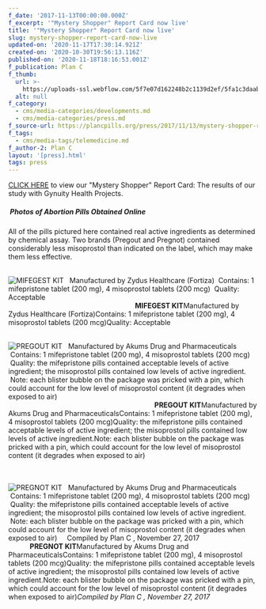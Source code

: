 ```yaml
---
f_date: '2017-11-13T00:00:00.000Z'
f_excerpt: '"Mystery Shopper" Report Card now live'
title: '"Mystery Shopper" Report Card now live'
slug: mystery-shopper-report-card-now-live
updated-on: '2020-11-17T17:30:14.921Z'
created-on: '2020-10-30T19:56:13.116Z'
published-on: '2020-11-18T18:16:53.001Z'
f_publication: Plan C
f_thumb:
  url: >-
    https://uploads-ssl.webflow.com/5f7e07d162248b2c1139d2ef/5fa1c3daab40aa62a1cb7918_ScreenShot2019-12-04at7.13.46PM.png
  alt: null
f_category:
  - cms/media-categories/developments.md
  - cms/media-categories/press.md
f_source-url: https://plancpills.org/press/2017/11/13/mystery-shopper-report-card-now-live
f_tags:
  - cms/media-tags/telemedicine.md
f_author-2: Plan C
layout: '[press].html'
tags: press
---
```


[CLICK HERE](/reportcard) to view our "Mystery Shopper" Report Card: The results of our study with Gynuity Health Projects.

#####  Photos of Abortion Pills Obtained Online

All of the pills pictured here contained real active ingredients as determined by chemical assay. Two brands (Pregout and Pregnot) contained considerably less misoprostol than indicated on the label, which may make them less effective.

                                                                                       <img src="https://images.squarespace-cdn.com/content/v1/55411f70e4b033b0c2b7dc0d/1513229599251-9L1CSF5RQAICE485LRED/ke17ZwdGBToddI8pDm48kLt5uJPnC6WU5p4GDn5Pb4sUqsxRUqqbr1mOJYKfIPR7LoDQ9mXPOjoJoqy81S2I8N\_N4V1vUb5AoIIIbLZhVYxCRW4BPu10St3TBAUQYVKcX\_b0A5OGpom5G-200Jr6SyWyO0AnR69\_b6LL1qU7Bu1Ko2XS02iQIzkbPImgMmiw/Screen+Shot+2017-12-11+at+9.04.46+PM.png" alt="MIFEGEST KIT   Manufactured by Zydus Healthcare (Fortiza)  Contains: 1 mifepristone tablet (200 mg), 4 misoprostol tablets (200 mcg)  Quality: Acceptable" />                                                                  **MIFEGEST KIT**Manufactured by Zydus Healthcare (Fortiza)Contains: 1 mifepristone tablet (200 mg), 4 misoprostol tablets (200 mcg)Quality: Acceptable                                

                                                                             <img src="https://images.squarespace-cdn.com/content/v1/55411f70e4b033b0c2b7dc0d/1513229615917-IPXHIRDYYW5HFKW2169K/ke17ZwdGBToddI8pDm48kE6O1pL4MX2kt-q8l8U52NIUqsxRUqqbr1mOJYKfIPR7LoDQ9mXPOjoJoqy81S2I8N\_N4V1vUb5AoIIIbLZhVYxCRW4BPu10St3TBAUQYVKcExbynSr9lTiLd9m4Xpud-SwdNdv8LDq46H2bldkFxqXvh776w9qIVBexj0dtTNww/Screen+Shot+2017-12-11+at+9.05.39+PM.png" alt="PREGOUT KIT   Manufactured by Akums Drug and Pharmaceuticals  Contains: 1 mifepristone tablet (200 mg), 4 misoprostol tablets (200 mcg)  Quality: the mifepristone pills contained acceptable levels of active ingredient; the misoprostol pills contained low levels of active ingredient.  Note: each blister bubble on the package was pricked with a pin, which could account for the low level of misoprostol content (it degrades when exposed to air)" />                                                                            **PREGOUT KIT**Manufactured by Akums Drug and PharmaceuticalsContains: 1 mifepristone tablet (200 mg), 4 misoprostol tablets (200 mcg)Quality: the mifepristone pills contained acceptable levels of active ingredient; the misoprostol pills contained low levels of active ingredient.Note: each blister bubble on the package was pricked with a pin, which could account for the low level of misoprostol content (it degrades when exposed to air)                                

                                                                                                                                             <img src="https://images.squarespace-cdn.com/content/v1/55411f70e4b033b0c2b7dc0d/1513229648529-P387JNIWNJ42JFWXH6LX/ke17ZwdGBToddI8pDm48kCGVsv4NGVM0PE9KYBNaMZwUqsxRUqqbr1mOJYKfIPR7LoDQ9mXPOjoJoqy81S2I8N\_N4V1vUb5AoIIIbLZhVYxCRW4BPu10St3TBAUQYVKcxEZ6tzB1WWDn0UigZCNnACo6khPalkadO3cqK5EeYhz\_s9PWrNe-SaOTp79B7tzB/Screen+Shot+2017-12-11+at+9.06.22+PM.png" alt="PREGNOT KIT   Manufactured by Akums Drug and Pharmaceuticals  Contains: 1 mifepristone tablet (200 mg), 4 misoprostol tablets (200 mcg)  Quality: the mifepristone pills contained acceptable levels of active ingredient; the misoprostol pills contained low levels of active ingredient.  Note: each blister bubble on the package was pricked with a pin, which could account for the low level of misoprostol content (it degrades when exposed to air)     Compiled by Plan C , November 27, 2017" />            **PREGNOT KIT**Manufactured by Akums Drug and PharmaceuticalsContains: 1 mifepristone tablet (200 mg), 4 misoprostol tablets (200 mcg)Quality: the mifepristone pills contained acceptable levels of active ingredient; the misoprostol pills contained low levels of active ingredient.Note: each blister bubble on the package was pricked with a pin, which could account for the low level of misoprostol content (it degrades when exposed to air)_Compiled by Plan C , November 27, 2017_
